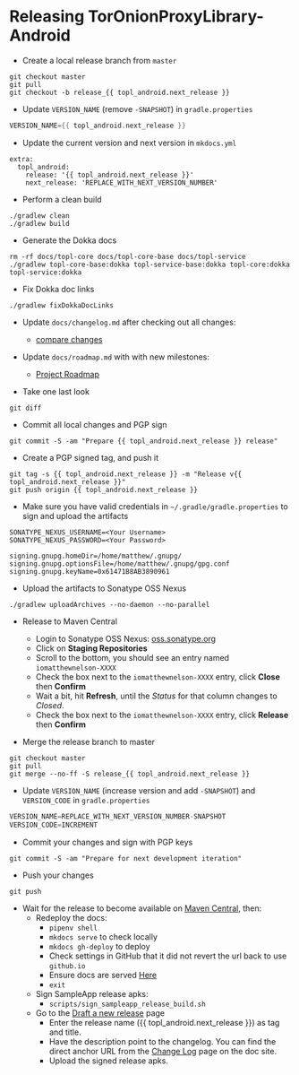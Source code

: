 <!-- Thanks Square for providing great documentation that I only had to tweak -->
<!-- https://raw.githubusercontent.com/square/leakcanary/master/docs/releasing.md -->

# Releasing TorOnionProxyLibrary-Android

- Create a local release branch from `master`
```
git checkout master
git pull
git checkout -b release_{{ topl_android.next_release }}
```

- Update `VERSION_NAME` (remove `-SNAPSHOT`) in `gradle.properties`
```gradle
VERSION_NAME={{ topl_android.next_release }}
```

- Update the current version and next version in `mkdocs.yml`
```
extra:
  topl_android:
    release: '{{ topl_android.next_release }}'
    next_release: 'REPLACE_WITH_NEXT_VERSION_NUMBER'
```

- Perform a clean build
```
./gradlew clean
./gradlew build
```

- Generate the Dokka docs
```
rm -rf docs/topl-core docs/topl-core-base docs/topl-service
./gradlew topl-core-base:dokka topl-service-base:dokka topl-core:dokka topl-service:dokka
```

- Fix Dokka doc links
```
./gradlew fixDokkaDocLinks
```

- Update `docs/changelog.md` after checking out all changes:
    - <a href="https://github.com/05nelsonm/TorOnionProxyLibrary-Android/compare/{{ topl_android.release }}...master" target="_blank">compare changes</a>

- Update `docs/roadmap.md` with with new milestones:
    - <a href="https://topl-android.matthewnelson.io/roadmap" target="_blank">Project Roadmap</a>

- Take one last look
```
git diff
```

- Commit all local changes and PGP sign
```
git commit -S -am "Prepare {{ topl_android.next_release }} release"
```

- Create a PGP signed tag, and push it
```
git tag -s {{ topl_android.next_release }} -m "Release v{{ topl_android.next_release }}"
git push origin {{ topl_android.next_release }}
```

- Make sure you have valid credentials in `~/.gradle/gradle.properties` to sign and upload the artifacts
```
SONATYPE_NEXUS_USERNAME=<Your Username>
SONATYPE_NEXUS_PASSWORD=<Your Password>

signing.gnupg.homeDir=/home/matthew/.gnupg/
signing.gnupg.optionsFile=/home/matthew/.gnupg/gpg.conf
signing.gnupg.keyName=0x61471B8AB3890961
```

- Upload the artifacts to Sonatype OSS Nexus
```
./gradlew uploadArchives --no-daemon --no-parallel
```

- Release to Maven Central
    - Login to Sonatype OSS Nexus: <a href="https://oss.sonatype.org/#stagingRepositories" target="_blank">oss.sonatype.org</a>
    - Click on **Staging Repositories**
    - Scroll to the bottom, you should see an entry named `iomatthewnelson-XXXX`
    - Check the box next to the `iomatthewnelson-XXXX` entry, click **Close** then **Confirm**
    - Wait a bit, hit **Refresh**, until the *Status* for that column changes to *Closed*.
    - Check the box next to the `iomatthewnelson-XXXX` entry, click **Release** then **Confirm**

- Merge the release branch to master
```
git checkout master
git pull
git merge --no-ff -S release_{{ topl_android.next_release }}
```

- Update `VERSION_NAME` (increase version and add `-SNAPSHOT`)  and `VERSION_CODE` in `gradle.properties`
```gradle
VERSION_NAME=REPLACE_WITH_NEXT_VERSION_NUMBER-SNAPSHOT
VERSION_CODE=INCREMENT
```

- Commit your changes and sign with PGP keys
```
git commit -S -am "Prepare for next development iteration"
```

- Push your changes
```
git push
```

- Wait for the release to become available on <a href="https://repo1.maven.org/maven2/io/matthewnelson/topl-android/" target="_blank">Maven Central</a>, then:
    - Redeploy the docs:
        - `pipenv shell`
        - `mkdocs serve` to check locally
        - `mkdocs gh-deploy` to deploy
        - Check settings in GitHub that it did not revert the url back to use `github.io`
        - Ensure docs are served <a href="https://topl-android.matthewnelson.io" target="_blank">Here</a>
        - `exit`
    - Sign SampleApp release apks:
        - `scripts/sign_sampleapp_release_build.sh`
    - Go to the <a href="https://github.com/05nelsonm/TorOnionProxyLibrary-Android/releases/new" target="_blank">Draft a new release</a> 
    page
        - Enter the release name ({{ topl_android.next_release }}) as tag and title.
        - Have the description point to the changelog. You can find the direct anchor URL from the 
        <a href="https://topl-android.matthewnelson.io/changelog/" target="_blank">Change Log</a> 
        page on the doc site.
        - Upload the signed release apks.
